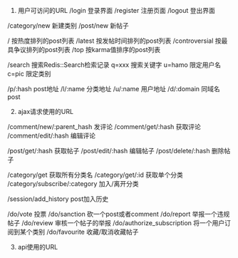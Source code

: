 1. 用户可访问的URL
  /login  登录界面
  /register 注册页面
  /logout 登出界面

  /category/new 新建类别
  /post/new 新帖子

  /               按热度排列的post列表
  /latest         按发帖时间排列的post列表
  /controversial  按最具争议排列的post列表
  /top            按karma值排序的post列表

  /search         搜索Redis::Search检索记录
    q=xxx         搜索关键字
    u=hamo        限定用户名
    c=pic         限定类别

  /p/:hash  post地址
  /l/:name  分类地址
  /u/:name  用户地址
  /d/:domain  同域名post

2. ajax请求使用的URL

  /comment/new/:parent_hash  发评论
  /comment/get/:hash 获取评论
  /comment/edit/:hash 编辑评论

  /post/get/:hash 获取帖子
  /post/edit/:hash 编辑帖子
  /post/delete/:hash 删除帖子

  /category/get         获取所有分类名
  /category/get/:id     获取单个分类
  /category/subscribe/:category 加入/离开分类

  /session/add_history post加入历史

  /do/vote                      投票
  /do/sanction                  砍一个post或者comment
  /do/report                    举报一个违规帖子
  /do/review                    审核一个帖子的举报
  /do/authorize_subscription    将一个用户订阅到某个类别
  /do/favourite                 收藏/取消收藏帖子

3. api使用的URL

